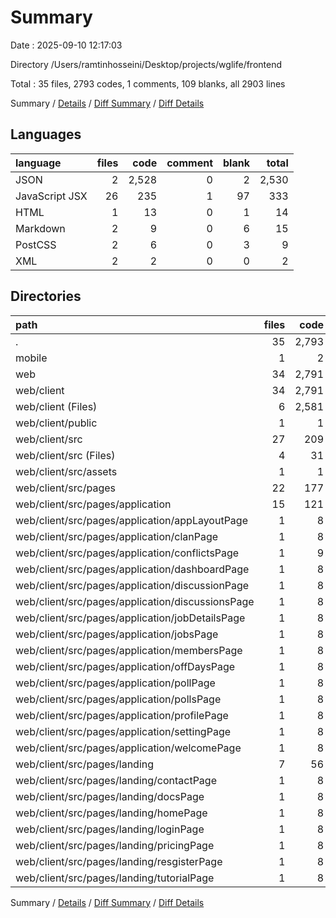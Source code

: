 # Summary

Date : 2025-09-10 12:17:03

Directory /Users/ramtinhosseini/Desktop/projects/wglife/frontend

Total : 35 files,  2793 codes, 1 comments, 109 blanks, all 2903 lines

Summary / [Details](details.md) / [Diff Summary](diff.md) / [Diff Details](diff-details.md)

## Languages
| language | files | code | comment | blank | total |
| :--- | ---: | ---: | ---: | ---: | ---: |
| JSON | 2 | 2,528 | 0 | 2 | 2,530 |
| JavaScript JSX | 26 | 235 | 1 | 97 | 333 |
| HTML | 1 | 13 | 0 | 1 | 14 |
| Markdown | 2 | 9 | 0 | 6 | 15 |
| PostCSS | 2 | 6 | 0 | 3 | 9 |
| XML | 2 | 2 | 0 | 0 | 2 |

## Directories
| path | files | code | comment | blank | total |
| :--- | ---: | ---: | ---: | ---: | ---: |
| . | 35 | 2,793 | 1 | 109 | 2,903 |
| mobile | 1 | 2 | 0 | 0 | 2 |
| web | 34 | 2,791 | 1 | 109 | 2,901 |
| web/client | 34 | 2,791 | 1 | 109 | 2,901 |
| web/client (Files) | 6 | 2,581 | 1 | 13 | 2,595 |
| web/client/public | 1 | 1 | 0 | 0 | 1 |
| web/client/src | 27 | 209 | 0 | 96 | 305 |
| web/client/src (Files) | 4 | 31 | 0 | 9 | 40 |
| web/client/src/assets | 1 | 1 | 0 | 0 | 1 |
| web/client/src/pages | 22 | 177 | 0 | 87 | 264 |
| web/client/src/pages/application | 15 | 121 | 0 | 59 | 180 |
| web/client/src/pages/application/appLayoutPage | 1 | 8 | 0 | 3 | 11 |
| web/client/src/pages/application/clanPage | 1 | 8 | 0 | 4 | 12 |
| web/client/src/pages/application/conflictsPage | 1 | 9 | 0 | 5 | 14 |
| web/client/src/pages/application/dashboardPage | 1 | 8 | 0 | 4 | 12 |
| web/client/src/pages/application/discussionPage | 1 | 8 | 0 | 4 | 12 |
| web/client/src/pages/application/discussionsPage | 1 | 8 | 0 | 4 | 12 |
| web/client/src/pages/application/jobDetailsPage | 1 | 8 | 0 | 4 | 12 |
| web/client/src/pages/application/jobsPage | 1 | 8 | 0 | 4 | 12 |
| web/client/src/pages/application/membersPage | 1 | 8 | 0 | 4 | 12 |
| web/client/src/pages/application/offDaysPage | 1 | 8 | 0 | 3 | 11 |
| web/client/src/pages/application/pollPage | 1 | 8 | 0 | 4 | 12 |
| web/client/src/pages/application/pollsPage | 1 | 8 | 0 | 4 | 12 |
| web/client/src/pages/application/profilePage | 1 | 8 | 0 | 4 | 12 |
| web/client/src/pages/application/settingPage | 1 | 8 | 0 | 4 | 12 |
| web/client/src/pages/application/welcomePage | 1 | 8 | 0 | 4 | 12 |
| web/client/src/pages/landing | 7 | 56 | 0 | 28 | 84 |
| web/client/src/pages/landing/contactPage | 1 | 8 | 0 | 4 | 12 |
| web/client/src/pages/landing/docsPage | 1 | 8 | 0 | 4 | 12 |
| web/client/src/pages/landing/homePage | 1 | 8 | 0 | 4 | 12 |
| web/client/src/pages/landing/loginPage | 1 | 8 | 0 | 4 | 12 |
| web/client/src/pages/landing/pricingPage | 1 | 8 | 0 | 4 | 12 |
| web/client/src/pages/landing/resgisterPage | 1 | 8 | 0 | 4 | 12 |
| web/client/src/pages/landing/tutorialPage | 1 | 8 | 0 | 4 | 12 |

Summary / [Details](details.md) / [Diff Summary](diff.md) / [Diff Details](diff-details.md)
